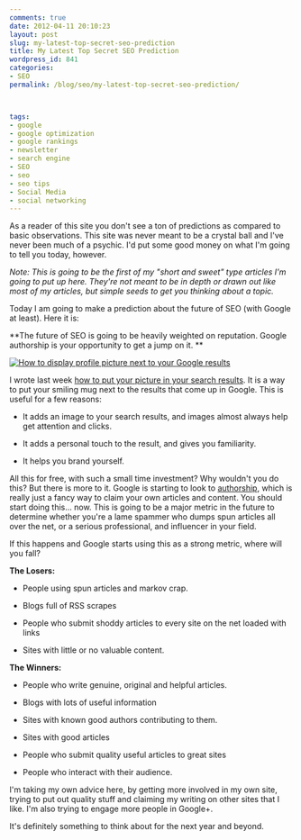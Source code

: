 ```yaml
---
comments: true
date: 2012-04-11 20:10:23
layout: post
slug: my-latest-top-secret-seo-prediction
title: My Latest Top Secret SEO Prediction
wordpress_id: 841
categories:
- SEO
permalink: /blog/seo/my-latest-top-secret-seo-prediction/



tags:
- google
- google optimization
- google rankings
- newsletter
- search engine
- SEO
- seo
- seo tips
- Social Media
- social networking
---
```




As a reader of this site you don't see a ton of predictions as compared to basic observations. This site was never meant to be a crystal ball and I've never been much of a psychic. I'd put some good money on what I'm going to tell you today, however.



_Note: This is going to be the first of my "short and sweet" type articles I'm going to put up here. They're not meant to be in depth or drawn out like most of my articles, but simple seeds to get you thinking about a topic._

Today I am going to make a prediction about the future of SEO (with Google at least). Here it is:

**The future of SEO is going to be heavily weighted on reputation. Google authorship is your opportunity to get a jump on it. **



[![How to display profile picture next to your Google results](http://jeremymorgan.s3.amazonaws.com/wp-content/uploads/2012/04/profile-picture-google-results-large-300x204.jpg)](http://jeremymorgan.s3.amazonaws.com/wp-content/uploads/2012/04/profile-picture-google-results-large.jpg)





I wrote last week [how to put your picture in your search results](http://www.jeremymorgan.com/seo-blog/search-engine-optimization/how-to-display-your-profile-picture-in-google-search-results/). It is a way to put your smiling mug next to the results that come up in Google. This is useful for a few reasons:



	
  * It adds an image to your search results, and images almost always help get attention and clicks.

	
  * It adds a personal touch to the result, and gives you familiarity.

	
  * It helps you brand yourself.


All this for free, with such a small time investment? Why wouldn't you do this? But there is more to it. Google is starting to look to [authorship](http://www.google.com/insidesearch/features/authorship/index.html), which is really just a fancy way to claim your own articles and content. You should start doing this... now. This is going to be a major metric in the future to determine whether you're a lame spammer who dumps spun articles all over the net, or a serious professional, and influencer in your field.

If this happens and Google starts using this as a strong metric, where will you fall?



**The Losers:**



	
  * People using spun articles and markov crap.

	
  * Blogs full of RSS scrapes

	
  * People who submit shoddy articles to every site on the net loaded with links

	
  * Sites with little or no valuable content.


**The Winners:**



	
  * People who write genuine, original and helpful articles.

	
  * Blogs with lots of useful information

	
  * Sites with known good authors contributing to them.

	
  * Sites with good articles

	
  * People who submit quality useful articles to great sites

	
  * People who interact with their audience.




I'm taking my own advice here, by getting more involved in my own site, trying to put out quality stuff and claiming my writing on other sites that I like. I'm also trying to engage more people in Google+.

It's definitely something to think about for the next year and beyond.
